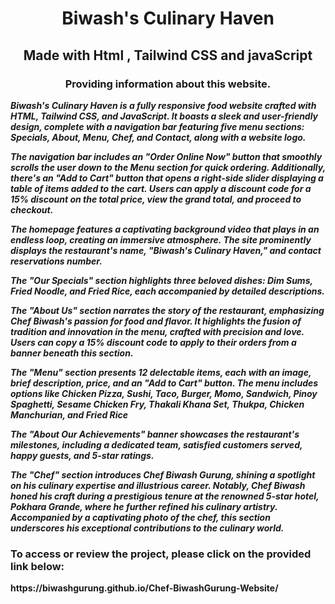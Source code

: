 <h1 align="center"> Biwash's Culinary Haven </h1>
<h2 align="center">Made with Html , Tailwind CSS and javaScript</h2>

<h3 align="center">Providing information about this website.</h3>

<p><strong><em>Biwash's Culinary Haven is a fully responsive food website crafted with HTML, Tailwind CSS, and JavaScript. It boasts a sleek and user-friendly design, complete with a navigation bar featuring five menu sections: Specials, About, Menu, Chef, and Contact, along with a website logo.</em></strong</p>


<p><strong><em>The navigation bar includes an "Order Online Now" button that smoothly scrolls the user down to the Menu section for quick ordering. Additionally, there's an "Add to Cart" button that opens a right-side slider displaying a table of items added to the cart. Users can apply a discount code for a 15% discount on the total price, view the grand total, and proceed to checkout.</em></strong</p>

<p><strong><em>The homepage features a captivating background video that plays in an endless loop, creating an immersive atmosphere. The site prominently displays the restaurant's name, "Biwash's Culinary Haven," and contact reservations number.</em></strong</p>

<p><strong><em>The "Our Specials" section highlights three beloved dishes: Dim Sums, Fried Noodle, and Fried Rice, each accompanied by detailed descriptions.</em></strong</p>

<p><strong><em>The "About Us" section narrates the story of the restaurant, emphasizing Chef Biwash's passion for food and flavor. It highlights the fusion of tradition and innovation in the menu, crafted with precision and love. Users can copy a 15% discount code to apply to their orders from a banner beneath this section.</em></strong</p>

<p><strong><em>The "Menu" section presents 12 delectable items, each with an image, brief description, price, and an "Add to Cart" button. The menu includes options like Chicken Pizza, Sushi, Taco, Burger, Momo, Sandwich, Pinoy Spaghetti, Sesame Chicken Fry, Thakali Khana Set, Thukpa, Chicken Manchurian, and Fried Rice</em></strong</p>

<p><strong><em>The "About Our Achievements" banner showcases the restaurant's milestones, including a dedicated team, satisfied customers served, happy guests, and 5-star ratings.</em></strong</p>

<p><strong><em>The "Chef" section introduces Chef Biwash Gurung, shining a spotlight on his culinary expertise and illustrious career. Notably, Chef Biwash honed his craft during a prestigious tenure at the renowned 5-star hotel, Pokhara Grande, where he further refined his culinary artistry. Accompanied by a captivating photo of the chef, this section underscores his exceptional contributions to the culinary world.</em></strong</p>

<p><strong><em></em></strong</p>


<h3>To access or review the project, please click on the provided link below:</h3>
https://biwashgurung.github.io/Chef-BiwashGurung-Website/

